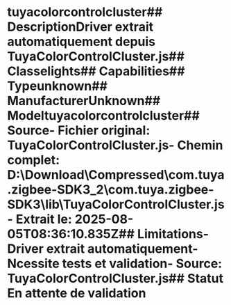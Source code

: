 # tuyacolorcontrolcluster##  DescriptionDriver extrait automatiquement depuis TuyaColorControlCluster.js##  Classelights##  Capabilities##  Typeunknown##  ManufacturerUnknown##  Modeltuyacolorcontrolcluster##  Source- **Fichier original**: TuyaColorControlCluster.js- **Chemin complet**: D:\Download\Compressed\com.tuya.zigbee-SDK3_2\com.tuya.zigbee-SDK3\lib\TuyaColorControlCluster.js- **Extrait le**: 2025-08-05T08:36:10.835Z##  Limitations- Driver extrait automatiquement- Ncessite tests et validation- Source: TuyaColorControlCluster.js##  Statut En attente de validation